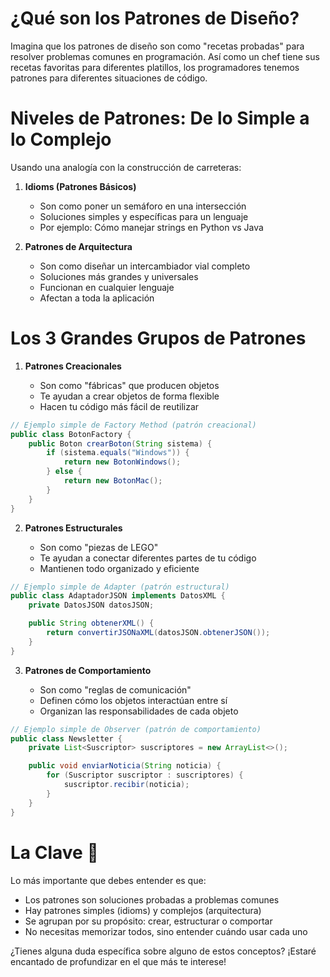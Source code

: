 # ¿Qué son los Patrones de Diseño?

Imagina que los patrones de diseño son como "recetas probadas" para resolver problemas comunes en programación. Así como un chef tiene sus recetas favoritas para diferentes platillos, los programadores tenemos patrones para diferentes situaciones de código.

# Niveles de Patrones: De lo Simple a lo Complejo

Usando una analogía con la construcción de carreteras:

1.  **Idioms (Patrones Básicos)**

    - Son como poner un semáforo en una intersección
    - Soluciones simples y específicas para un lenguaje
    - Por ejemplo: Cómo manejar strings en Python vs Java

2.  **Patrones de Arquitectura**
    - Son como diseñar un intercambiador vial completo
    - Soluciones más grandes y universales
    - Funcionan en cualquier lenguaje
    - Afectan a toda la aplicación

# Los 3 Grandes Grupos de Patrones

1.  **Patrones Creacionales**

    - Son como "fábricas" que producen objetos
    - Te ayudan a crear objetos de forma flexible
    - Hacen tu código más fácil de reutilizar

```java
// Ejemplo simple de Factory Method (patrón creacional)
public class BotonFactory {
    public Boton crearBoton(String sistema) {
        if (sistema.equals("Windows")) {
            return new BotonWindows();
        } else {
            return new BotonMac();
        }
    }
}
```

2.  **Patrones Estructurales**

    - Son como "piezas de LEGO"
    - Te ayudan a conectar diferentes partes de tu código
    - Mantienen todo organizado y eficiente

```java
// Ejemplo simple de Adapter (patrón estructural)
public class AdaptadorJSON implements DatosXML {
    private DatosJSON datosJSON;

    public String obtenerXML() {
        return convertirJSONaXML(datosJSON.obtenerJSON());
    }
}
```

3.  **Patrones de Comportamiento**

    - Son como "reglas de comunicación"
    - Definen cómo los objetos interactúan entre sí
    - Organizan las responsabilidades de cada objeto

```java
// Ejemplo simple de Observer (patrón de comportamiento)
public class Newsletter {
    private List<Suscriptor> suscriptores = new ArrayList<>();

    public void enviarNoticia(String noticia) {
        for (Suscriptor suscriptor : suscriptores) {
            suscriptor.recibir(noticia);
        }
    }
}
```

# La Clave 🔑

Lo más importante que debes entender es que:

- Los patrones son soluciones probadas a problemas comunes
- Hay patrones simples (idioms) y complejos (arquitectura)
- Se agrupan por su propósito: crear, estructurar o comportar
- No necesitas memorizar todos, sino entender cuándo usar cada uno

¿Tienes alguna duda específica sobre alguno de estos conceptos? ¡Estaré encantado de profundizar en el que más te interese!
